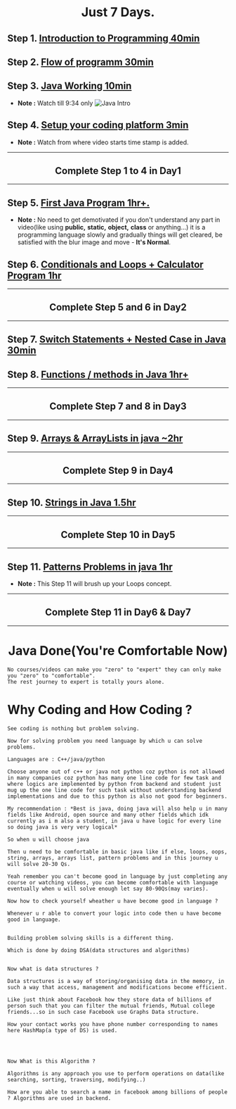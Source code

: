 **<h1 align="center">Just 7 Days.</h1>**


## Step 1. [**Introduction to Programming 40min**](https://youtu.be/wn49bJOYAZM)
## Step 2. [**Flow of programm 30min**](https://youtu.be/lhELGQAV4gg)
## Step 3. [**Java Working 10min**](https://youtu.be/4EP8YzcN0hQ)
- **Note :** Watch till 9:34 only
![Java Intro](https://user-images.githubusercontent.com/71629248/147495743-1bdda45b-07f6-4fbd-ba2e-9b403035e0ff.png)


## Step 4. [**Setup your coding platform 3min**](https://youtu.be/4EP8YzcN0hQ?t=1486)
- **Note :** Watch from where video starts time stamp is added.
<hr>

**<h2 align="center">Complete Step 1 to 4 in Day1</h2>**
<hr>

## Step 5. [**First Java Program 1hr+.**](https://youtu.be/TAtrPoaJ7gc)
- **Note :** No need to get demotivated if you don't understand any part in video(like using **public,** **static,** **object,** **class** or anything...) it is a programming language slowly and gradually things will get cleared, be satisfied with the blur image and move - **It's Normal**.

## Step 6. [**Conditionals and Loops + Calculator Program 1hr**](https://youtu.be/ldYLYRNaucM)

<hr>

**<h2 align="center">Complete Step 5 and 6 in Day2</h2>**
<hr>

## Step 7. [**Switch Statements + Nested Case in Java 30min**](https://youtu.be/mA23x39DjbI)
## Step 8. [**Functions / methods in Java 1hr+**](https://youtu.be/vvanI8NRlSI)

<hr>

**<h2 align="center">Complete Step 7 and 8 in Day3</h2>**
<hr>

## Step 9. [**Arrays & ArrayLists in java ~2hr**](https://youtu.be/n60Dn0UsbEk)
<hr>

**<h2 align="center">Complete Step 9 in Day4</h2>**
<hr>

## Step 10. [**Strings in Java 1.5hr**](https://youtu.be/zL1DPZ0Ovlo)
<hr>

**<h2 align="center">Complete Step 10 in Day5</h2>**
<hr>

## Step 11. [**Patterns Problems in java 1hr**](https://youtu.be/lsOOs5J8ycw)
- **Note :** This Step 11 will brush up your Loops concept.
<hr>

**<h2 align="center">Complete Step 11 in Day6 & Day7</h2>**
<hr>

**<h1 align="center">Java Done(You're Comfortable Now)</h1>**
```
No courses/videos can make you "zero" to "expert" they can only make you "zero" to "comfortable".
The rest journey to expert is totally yours alone.
```

# Why Coding and How Coding ?
```
See coding is nothing but problem solving.

Now for solving problem you need language by which u can solve problems.

Languages are : C++/java/python

Choose anyone out of c++ or java not python coz python is not allowed in many companies coz python has many one line code for few task and where logics are implemented by python from backend and student just mug up the one line code for such task without understanding backend implementations and due to this python is also not good for beginners.

My recommendation : *Best is java, doing java will also help u in many fields like Android, open source and many other fields which idk currently as i m also a student, in java u have logic for every line so doing java is very very logical*

So when u will choose java

Then u need to be comfortable in basic java like if else, loops, oops, string, arrays, arrays list, pattern problems and in this journey u will solve 20-30 Qs.

Yeah remember you can't become good in language by just completing any course or watching videos, you can become comfortable with language eventually when u will solve enough let say 80-90Qs(may varies).

Now how to check yourself wheather u have become good in language ?

Whenever u r able to convert your logic into code then u have become good in language.


Building problem solving skills is a different thing.

Which is done by doing DSA(data structures and algorithms)


Now what is data structures ?

Data structures is a way of storing/organising data in the memory, in such a way that access, management and modifications become efficient.

Like just think about Facebook how they store data of billions of person such that you can filter the mutual friends, Mutual college friends...so in such case Facebook use Graphs Data structure.

How your contact works you have phone number corresponding to names here HashMap(a type of DS) is used.




Now What is this Algorithm ?

Algorithms is any approach you use to perform operations on data(like searching, sorting, traversing, modifying..)

How are you able to search a name in facebook among billions of people ? Algorithms are used in backend.
```
